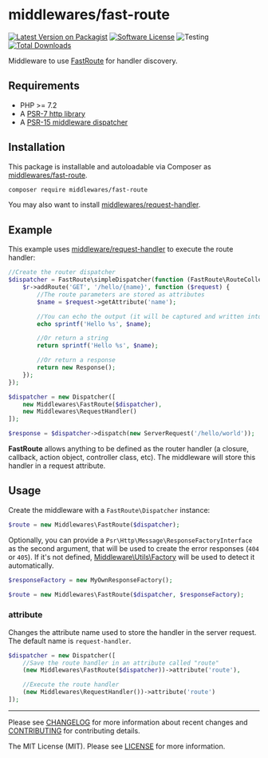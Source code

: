 # middlewares/fast-route

[![Latest Version on Packagist][ico-version]][link-packagist]
[![Software License][ico-license]](LICENSE)
![Testing][ico-ga]
[![Total Downloads][ico-downloads]][link-downloads]

Middleware to use [FastRoute](https://github.com/nikic/FastRoute) for handler discovery.

## Requirements

* PHP >= 7.2
* A [PSR-7 http library](https://github.com/middlewares/awesome-psr15-middlewares#psr-7-implementations)
* A [PSR-15 middleware dispatcher](https://github.com/middlewares/awesome-psr15-middlewares#dispatcher)

## Installation

This package is installable and autoloadable via Composer as [middlewares/fast-route](https://packagist.org/packages/middlewares/fast-route).

```sh
composer require middlewares/fast-route
```

You may also want to install [middlewares/request-handler](https://packagist.org/packages/middlewares/request-handler).

## Example

This example uses [middleware/request-handler](https://github.com/middlewares/request-handler) to execute the route handler:

```php
//Create the router dispatcher
$dispatcher = FastRoute\simpleDispatcher(function (FastRoute\RouteCollector $r) {
    $r->addRoute('GET', '/hello/{name}', function ($request) {
        //The route parameters are stored as attributes
        $name = $request->getAttribute('name');

        //You can echo the output (it will be captured and written into the body)
        echo sprintf('Hello %s', $name);

        //Or return a string
        return sprintf('Hello %s', $name);

        //Or return a response
        return new Response();
    });
});

$dispatcher = new Dispatcher([
    new Middlewares\FastRoute($dispatcher),
    new Middlewares\RequestHandler()
]);

$response = $dispatcher->dispatch(new ServerRequest('/hello/world'));
```

**FastRoute** allows anything to be defined as the router handler (a closure, callback, action object, controller class, etc). The middleware will store this handler in a request attribute.

## Usage

Create the middleware with a `FastRoute\Dispatcher` instance:

```php
$route = new Middlewares\FastRoute($dispatcher);
```

Optionally, you can provide a `Psr\Http\Message\ResponseFactoryInterface` as the second argument, that will be used to create the error responses (`404` or `405`). If it's not defined, [Middleware\Utils\Factory](https://github.com/middlewares/utils#factory) will be used to detect it automatically.

```php
$responseFactory = new MyOwnResponseFactory();

$route = new Middlewares\FastRoute($dispatcher, $responseFactory);
```

### attribute

Changes the attribute name used to store the handler in the server request. The default name is `request-handler`.

```php
$dispatcher = new Dispatcher([
    //Save the route handler in an attribute called "route"
    (new Middlewares\FastRoute($dispatcher))->attribute('route'),

    //Execute the route handler
    (new Middlewares\RequestHandler())->attribute('route')
]);
```

---

Please see [CHANGELOG](CHANGELOG.md) for more information about recent changes and [CONTRIBUTING](CONTRIBUTING.md) for contributing details.

The MIT License (MIT). Please see [LICENSE](LICENSE) for more information.

[ico-version]: https://img.shields.io/packagist/v/middlewares/fast-route.svg?style=flat-square
[ico-license]: https://img.shields.io/badge/license-MIT-brightgreen.svg?style=flat-square
[ico-ga]: https://github.com/middlewares/fast-route/workflows/testing/badge.svg
[ico-downloads]: https://img.shields.io/packagist/dt/middlewares/fast-route.svg?style=flat-square

[link-packagist]: https://packagist.org/packages/middlewares/fast-route
[link-scrutinizer]: https://scrutinizer-ci.com/g/middlewares/fast-route
[link-downloads]: https://packagist.org/packages/middlewares/fast-route
